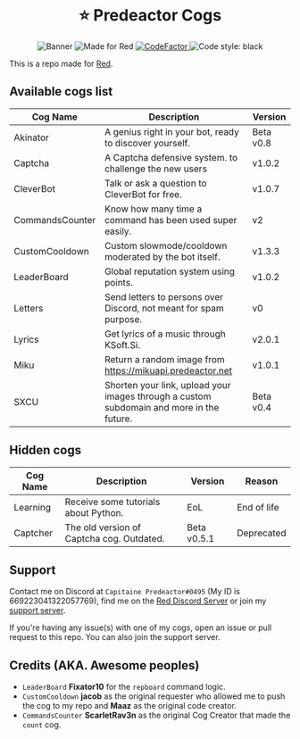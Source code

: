 <h1 align="center">⭐ Predeactor Cogs</h1>

<p align="center">
  <img src="https://repository-images.githubusercontent.com/245725383/9a2ea880-121e-11eb-92db-c3bdf6b825ec" alt="Banner">
  <img src="https://img.shields.io/badge/Made%20for-Red%20v3-red?logo=discord" alt="Made for Red">
  <a href="https://www.codefactor.io/repository/github/predeactor/predeactor-cogs">
    <img src="https://www.codefactor.io/repository/github/predeactor/predeactor-cogs/badge" alt="CodeFactor" />
  </a>
  <img src="https://img.shields.io/badge/code%20style-black-000000.svg" alt="Code style: black">
  <br>
</p>

This is a repo made for [Red](https://github.com/Cog-Creators/Red-DiscordBot).

## Available cogs list

| Cog Name        | Description                                                                              | Version     |
| --------------- | ---------------------------------------------------------------------------------------- | ----------- |
| Akinator        | A genius right in your bot, ready to discover yourself.                                  | Beta v0.8   |
| Captcha         | A Captcha defensive system. to challenge the new users                                   | v1.0.2      |
| CleverBot       | Talk or ask a question to CleverBot for free.                                            | v1.0.7      |
| CommandsCounter | Know how many time a command has been used super easily.                                 | v2          |
| CustomCooldown  | Custom slowmode/cooldown moderated by the bot itself.                                    | v1.3.3      |
| LeaderBoard     | Global reputation system using points.                                                   | v1.0.2      |
| Letters         | Send letters to persons over Discord, not meant for spam purpose.                        | v0          |
| Lyrics          | Get lyrics of a music through KSoft.Si.                                                  | v2.0.1      |
| Miku            | Return a random image from https://mikuapi.predeactor.net                                | v1.0.1      |
| SXCU            | Shorten your link, upload your images through a custom subdomain and more in the future. | Beta v0.4   |

## Hidden cogs

| Cog Name | Description                               | Version     | Reason      |
| -------- | ----------------------------------------- | ----------- | ----------- |
| Learning | Receive some tutorials about Python.      | EoL         | End of life |
| Captcher | The old version of Captcha cog. Outdated. | Beta v0.5.1 | Deprecated  |

## Support

Contact me on Discord at `Capitaine Predeactor#0495` (My ID is 669223041322057769), find me on the [Red Discord Server](https://discord.gg/red) or join my [support server](https://discord.gg/zg6ydua).

If you're having any issue(s) with one of my cogs, open an issue or pull request to this repo. You can also join the support server.

## Credits (AKA. Awesome peoples)

- `LeaderBoard` **Fixator10** for the `repboard` command logic.
- `CustomCooldown` **jacob** as the original requester who allowed me to push the cog to my repo and **Maaz** as the original code creator.
- `CommandsCounter` **ScarletRav3n** as the original Cog Creator that made the `count` cog.

